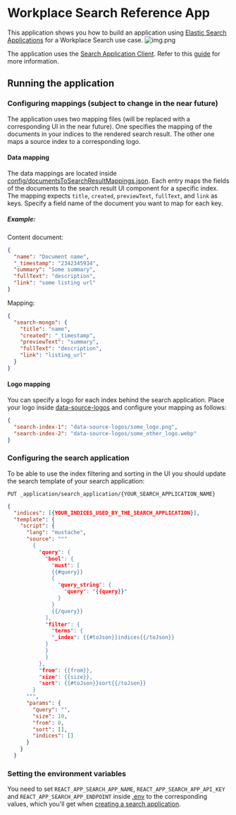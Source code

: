 # Workplace Search Reference App

This application shows you how to build an application using [Elastic Search Applications](https://www.elastic.co/guide/en/enterprise-search/current/search-applications.html) for a Workplace Search use case.
![img.png](img.png)

The application uses the [Search Application Client](https://github.com/elastic/search-application-client). Refer to this [guide](https://www.elastic.co/guide/en/enterprise-search/current/search-applications-search.html) for more information.

## Running the application

### Configuring mappings (subject to change in the near future)

The application uses two mapping files (will be replaced with a corresponding UI in the near future).
One specifies the mapping of the documents in your indices to the rendered search result.
The other one maps a source index to a corresponding logo.

#### Data mapping

The data mappings are located inside [config/documentsToSearchResultMappings.json](src/config/documentsToSearchResultMappings.json).
Each entry maps the fields of the documents to the search result UI component for a specific index. The mapping expects `title`, `created`, `previewText`, `fullText`, and `link` as keys.
Specify a field name of the document you want to map for each key.

##### Example:

Content document:

````json
{
  "name": "Document name",
  "_timestamp": "2342345934",
  "summary": "Some summary",
  "fullText": "description",
  "link": "some listing url"
}
````

Mapping:
````json
{
  "search-mongo": {
    "title": "name",
    "created": "_timestamp",
    "previewText": "summary",
    "fullText": "description",
    "link": "listing_url"
  }
}
````

#### Logo mapping
You can specify a logo for each index behind the search application. Place your logo inside [data-source-logos](public/data-source-logos) and configure
your mapping as follows:

````json
{
  "search-index-1": "data-source-logos/some_logo.png",
  "search-index-2": "data-source-logos/some_other_logo.webp"
}
````

### Configuring the search application

To be able to use the index filtering and sorting in the UI you should update the search template of your search application:

`PUT _application/search_application/{YOUR_SEARCH_APPLICATION_NAME}`
````json
{
  "indices": [{YOUR_INDICES_USED_BY_THE_SEARCH_APPLICATION}],
  "template": {
    "script": {
      "lang": "mustache",
      "source": """
        {
          "query": {
            "bool": {
              "must": [
              {{#query}}
              {
                "query_string": {
                  "query": "{{query}}"
                }
              }
              {{/query}}
            ],
            "filter": {
              "terms": {
              "_index": {{#toJson}}indices{{/toJson}}
            }
            }
            }
          },
          "from": {{from}},
          "size": {{size}},
          "sort": {{#toJson}}sort{{/toJson}}
        }
      """,
      "params": {
        "query": "",
        "size": 10,
        "from": 0,
        "sort": [],
        "indices": []
      }
    }
  }
````

### Setting the environment variables

You need to set `REACT_APP_SEARCH_APP_NAME`, `REACT_APP_SEARCH_APP_API_KEY` and `REACT_APP_SEARCH_APP_ENDPOINT` inside [.env](.env) to the corresponding values, which you'll get when [creating a search application](https://www.elastic.co/guide/en/enterprise-search/current/search-applications.html).


